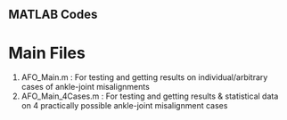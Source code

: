 ## MATLAB Codes

# Main Files
  1. AFO_Main.m : For testing and getting results on individual/arbitrary cases of ankle-joint misalignments
  2. AFO_Main_4Cases.m : For testing and getting results & statistical data on 4 practically possible ankle-joint misalignment cases
  
